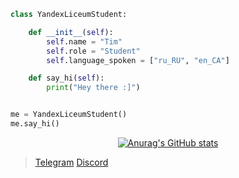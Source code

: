 ```python
class YandexLiceumStudent:

    def __init__(self):
        self.name = "Tim"
        self.role = "Student"
        self.language_spoken = ["ru_RU", "en_CA"]

    def say_hi(self):
        print("Hey there :]")


me = YandexLiceumStudent()
me.say_hi()
```

<div align="center">
  
  [![Anurag's GitHub stats](https://github-readme-stats.vercel.app/api?username=Tim-977)](https://github.com/Tim-977)
  
</div>

>[Telegram](https://t.me/timbrzm)
>[Discord](https://discord.com/users/618793085735927808)
